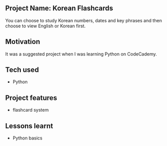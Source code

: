 ## Project Name: Korean Flashcards
You can choose to study Korean numbers, dates and key phrases and then choose to view English or Korean first.

## Motivation
It was a suggested project when I was learning Python on CodeCademy.

## Tech used
- Python

## Project features
- flashcard system

## Lessons learnt
- Python basics
